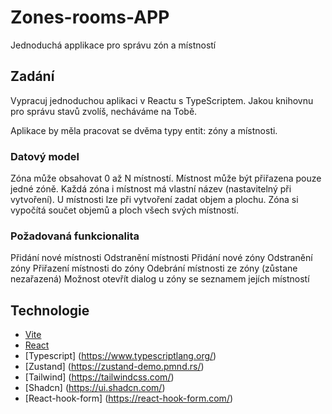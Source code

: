 # Zones-rooms-APP

Jednoduchá applikace pro správu zón a místností

## Zadání
Vypracuj jednoduchou aplikaci v Reactu s TypeScriptem. Jakou knihovnu pro správu stavů zvolíš, necháváme na Tobě.

Aplikace by měla pracovat se dvěma typy entit: zóny a místnosti. 

### Datový model

Zóna může obsahovat 0 až N místností.
Místnost může být přiřazena pouze jedné zóně.
Každá zóna i místnost má vlastní název (nastavitelný při vytvoření).
U místnosti lze při vytvoření zadat objem a plochu.
Zóna si vypočítá součet objemů a ploch všech svých místností.


### Požadovaná funkcionalita

Přidání nové místnosti
Odstranění místnosti
Přidání nové zóny
Odstranění zóny
Přiřazení místnosti do zóny
Odebrání místnosti ze zóny (zůstane nezařazená)
Možnost otevřít dialog u zóny se seznamem jejích místností


## Technologie

- [Vite](https://vite.dev/)
- [React](https://react.dev/)
- [Typescript] (https://www.typescriptlang.org/)
- [Zustand] (https://zustand-demo.pmnd.rs/)
- [Tailwind] (https://tailwindcss.com/)
- [Shadcn] (https://ui.shadcn.com/)
- [React-hook-form] (https://react-hook-form.com/)

